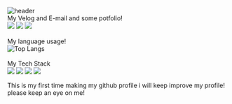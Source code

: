 ![header](https://capsule-render.vercel.app/api?type=slice&height=200&color=gradient&text=noob%20developer%20name%20Lee_jun_gue&reversal=true&fontColor=7f00ff&fontSize=35&fontAlignY=39&fontAlign=36&animation=twinkling&rotate=-13)<br>
My Velog and E-mail and some potfolio!<br>
<a href = "https://velog.io/@ningdol0711/posts"><img src="https://img.shields.io/badge/velog-20C997?style=flat&logo=velog&logoColor=white"></a>
<a href = "mailto:wnsrb2697@gmail.com"><img src="https://img.shields.io/badge/gmail-EA4335?style=flat&logo=Gmail&logoColor=white"></a>
<a href = "https://www.notion.so/e8f92c03bf29458e87a83102d261e179?v=5bfb7d501ea24f39806f972a1355f0fe&pvs=4"><img src="https://img.shields.io/badge/potfolio-000?style=flat&logo=Notion&logoColor=white"></a>
<br><br>
My language usage!<br>
![Top Langs](https://github-readme-stats.vercel.app/api/top-langs/?username=ningdol0711)
<br><br>
My Tech Stack<br>
<img src="https://img.shields.io/badge/-F7DF1E?style=flat&logo=JavaScript&logoColor=white">
<img src="https://img.shields.io/badge/-E34F26?style=flat&logo=HTML5&logoColor=white">
<img src="https://img.shields.io/badge/-1572B6?style=flat&logo=CSS3&logoColor=white">
<img src="https://img.shields.io/badge/-00599C?style=flat&logo=cplusplus&logoColor=white">

This is my first time making my github profile
i will keep improve my profile! please keep an eye on me!
